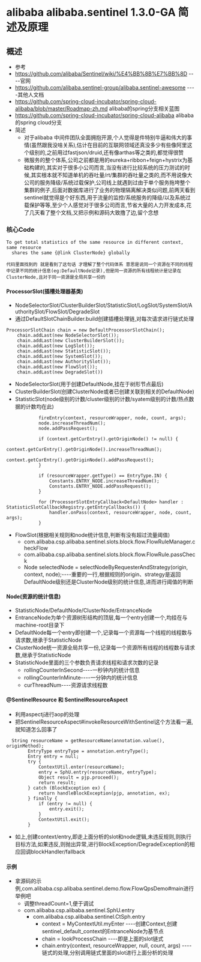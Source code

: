 # alibaba alibaba.sentinel 1.3.0-GA 简述及原理
## 概述
- 参考
- https://github.com/alibaba/Sentinel/wiki/%E4%BB%8B%E7%BB%8D  ----官网
- https://github.com/alibaba.sentinel-group/alibaba.sentinel-awesome           ----其他人文档
- https://github.com/spring-cloud-incubator/spring-cloud-alibaba/blob/master/Roadmap-zh.md alibaba的spring分支相关蓝图
- https://github.com/spring-cloud-incubator/spring-cloud-alibaba alibaba的spring cloud分支
- 简述
    - 对于alibaba 中间件团队全面拥抱开源,个人觉得是件特别牛逼和伟大的事情(虽然跟我没啥关系),估计在目前的互联网领域还真没多少有些像阿里这个级别的,之前用过fastjson/druid,还有像arthas等之类的,都觉得很赞
    - 微服务的整个体系,公司之前都是用的eureka+ribbon+feign+hystrix为基础构建的,其实对于很多小公司而言,当没有进行比较系统的压力测试的时候,其实根本就不知道单机的吞吐量/rt/集群的吞吐量之类的,而不用说像大公司的服务降级/系统过载保护,公司线上就遇到过由于单个服务拖垮整个集群的例子,后面对数据库进行了业务的物理隔离解决类似问题,前两天看到sentinel就觉得是个好东西,用于流量的监控/系统服务的降级/以及系统过载保护等等,至少个人感觉对于很多公司而言,节省大量的人力开发成本,花了几天看了整个文档,又把示例和源码大致撸了边,留个念想
### 核心Code
```
To get total statistics of the same resource in different context, same resource
  shares the same {@link ClusterNode} globally
  
代码里面找到的 就是看到了这句话 才理解了整个代码体系 意思是说同一个资源在不同的线程中记录不同的统计信息(eg:DefaultNode记录),但是同一资源的所有线程统计是记录在ClusterNode,且对于同一资源是全局共享一份的
```
#### ProcessorSlot(插槽处理器基类)
- NodeSelectorSlot/ClusterBuilderSlot/StatisticSlot/LogSlot/SystemSlot/AuthoritySlot/FlowSlot/DegradeSlot
- 通过DefaultSlotChainBuilder.build创建插槽处理链,对每次请求进行链式处理
```
ProcessorSlotChain chain = new DefaultProcessorSlotChain();
    chain.addLast(new NodeSelectorSlot());
    chain.addLast(new ClusterBuilderSlot());
    chain.addLast(new LogSlot());
    chain.addLast(new StatisticSlot());
    chain.addLast(new SystemSlot());
    chain.addLast(new AuthoritySlot());
    chain.addLast(new FlowSlot());
    chain.addLast(new DegradeSlot())
```
- NodeSelectorSlot(用于创建DefaultNode,挂在于树形节点最后)
- ClusterBuilderSlot(创建ClusterNode或者已创建关联到相关的DefaultNode)
- StatisticSlot(node级别的计数/cluster级别的计数/syatem级别的计数/热点数据的计数均在此)
```
            fireEntry(context, resourceWrapper, node, count, args);
            node.increaseThreadNum();
            node.addPassRequest();

            if (context.getCurEntry().getOriginNode() != null) {
                context.getCurEntry().getOriginNode().increaseThreadNum();
                context.getCurEntry().getOriginNode().addPassRequest();
            }

            if (resourceWrapper.getType() == EntryType.IN) {
                Constants.ENTRY_NODE.increaseThreadNum();
                Constants.ENTRY_NODE.addPassRequest();
            }

            for (ProcessorSlotEntryCallback<DefaultNode> handler : StatisticSlotCallbackRegistry.getEntryCallbacks()) {
                handler.onPass(context, resourceWrapper, node, count, args);
            }
```
- FlowSlot(根据相关规则和node统计信息,判断有没有超过流量阈值)
    - com.alibaba.csp.alibaba.sentinel.slots.block.flow.FlowRuleManager.checkFlow
    - com.alibaba.csp.alibaba.sentinel.slots.block.flow.FlowRule.passCheck
    - Node selectedNode = selectNodeByRequesterAndStrategy(origin, context, node);----重要的一行,根据规则的origin、strategy是返回DefaultNode级别还是ClusterNode级别的统计信息,进而进行阈值的判断
#### Node(资源的统计信息)
- StatisticNode/DefaultNode/ClusterNode/EntranceNode
- EntranceNode为单个资源树形结构的顶层,每一个entry创建一个,均挂在与machine-root目录下
- DefaultNode每一个entry即创建一个,记录每一个资源每一个线程的线程数与请求数,继承于StatisticNode
- ClusterNode统一资源全局共享一份,记录每一个资源所有线程的线程数与请求数,继承于StatisticNode
- StatisticNode里面的三个参数负责请求线程和请求次数的记录
    - rollingCounterInSecond----一秒钟内的统计信息
    - rollingCounterInMinute----一分钟内的统计信息
    - curThreadNum----资源请求线程数
#### @SentinelResource 和 SentinelResourceAspect
- 利用aspectj进行aop的处理
- 把SentinelResourceAspect#invokeResourceWithSentinel这个方法看一遍,就知道怎么回事了
```
  String resourceName = getResourceName(annotation.value(), originMethod);
        EntryType entryType = annotation.entryType();
        Entry entry = null;
        try {
            ContextUtil.enter(resourceName);
            entry = SphU.entry(resourceName, entryType);
            Object result = pjp.proceed();
            return result;
        } catch (BlockException ex) {
            return handleBlockException(pjp, annotation, ex);
        } finally {
            if (entry != null) {
                entry.exit();
            }
            ContextUtil.exit();
        }
```
- 如上,创建context/entry,即走上面分析的slot和node逻辑,未违反规则,则执行目标方法,如果违反,则抛出异常,进行BlockException/DegradeException的相应回调blockHandler/fallback
#### 示例
- 拿源码的示例,com.alibaba.csp.alibaba.sentinel.demo.flow.FlowQpsDemo#main进行举例吧
    - 调整threadCount=1,便于调试
    - com.alibaba.csp.alibaba.sentinel.SphU.entry
        - com.alibaba.csp.alibaba.sentinel.CtSph.entry
            - context = MyContextUtil.myEnter  ----创建Context,创建sentinel_default_context的EntranceNode为基节点
            - chain = lookProcessChain          ----即是上面的slot链式
            - chain.entry(context, resourceWrapper, null, count, args) ---- 链式的处理,分别调用链式里面的slot进行上面分析的处理
            
